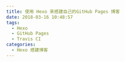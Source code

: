 ```yaml
---
title: 使用 Hexo 来搭建自己的GitHub Pages 博客
date: 2018-03-16 10:48:57
tags:
  - Hexo
  - GitHub Pages
  - Travis CI
categories:
  - Hexo 搭建博客
---
```

